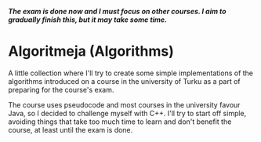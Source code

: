 **_The exam is done now and I must focus on other courses. I aim to gradually finish this, but it may take some time._**

# Algoritmeja (Algorithms)

A little collection where I'll try to create some simple implementations of the algorithms introduced on a course in the university of Turku as a part of preparing for the course's exam.

The course uses pseudocode and most courses in the university favour Java, so I decided to challenge myself with C++. I'll try to start off simple, avoiding things that take too much time to learn and don't benefit the course, at least until the exam is done.
